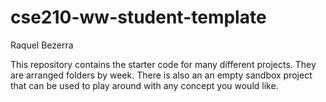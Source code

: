 # cse210-ww-student-template

Raquel Bezerra

This repository contains the starter code for many different projects. They are arranged folders by week. There is also an an empty sandbox project that can be used to play around with any concept you would like.
